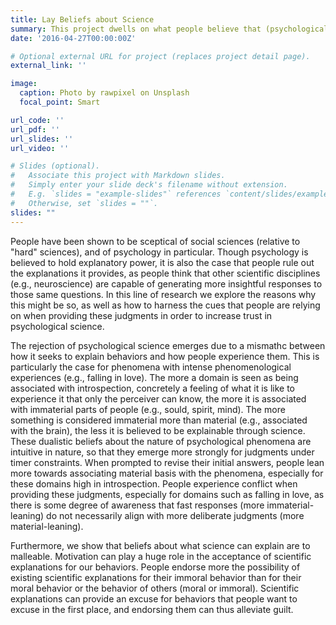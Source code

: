 ```yaml
---
title: Lay Beliefs about Science
summary: This project dwells on what people believe that (psychological) science can explain, and why it is the case that some phenomena are believed to be more explainable than others. Additionaly, it seeks to uncover how motivation can prompt one to be more willing to accept science.
date: '2016-04-27T00:00:00Z'

# Optional external URL for project (replaces project detail page).
external_link: ''

image:
  caption: Photo by rawpixel on Unsplash
  focal_point: Smart

url_code: ''
url_pdf: ''
url_slides: ''
url_video: ''

# Slides (optional).
#   Associate this project with Markdown slides.
#   Simply enter your slide deck's filename without extension.
#   E.g. `slides = "example-slides"` references `content/slides/example-slides.md`.
#   Otherwise, set `slides = ""`.
slides: ""
---
```


People have been shown to be sceptical of social sciences (relative to "hard" sciences), and of psychology in particular. Though psychology is believed to hold explanatory power, it is also the case that people rule out the explanations it provides, as people think that other scientific disciplines (e.g., neuroscience) are capable of generating more insightful responses to those same questions. In this line of research we explore the reasons why this might be so, as well as how to harness the cues that people are relying on when providing these judgments in order to increase trust in psychological science. 

The rejection of psychological science emerges due to a mismathc between how it seeks to explain behaviors and how people experience them. This is particularly the case for phenomena with intense phenomenological experiences (e.g., falling in love). The more a domain is seen as being associated with introspection, concretely a feeling of what it is like to experience it that only the perceiver can know, the more it is associated with immaterial parts of people (e.g., sould, spirit, mind). The more something is considered immaterial more than material (e.g., associated with the brain), the less it is believed to be explainable through science. 
These dualistic beliefs about the nature of psychological phenomena are intuitive in nature, so that they emerge more strongly for judgments under timer constraints. When prompted to revise their initial answers, people lean more towards associating material basis with the phenomena, especially for these domains high in introspection. People experience conflict when providing these judgments, especially for domains such as falling in love, as there is some degree of awareness that fast responses (more immaterial-leaning) do not necessarily align with more deliberate judgments (more material-leaning).

Furthermore, we show that beliefs about what science can explain are to malleable. Motivation can play a huge role in the acceptance of scientific explanations for our behaviors. People endorse more the possibility of existing scientific explanations for their immoral behavior than for their moral behavior or the behavior of others (moral or immoral). Scientific explanations can provide an excuse for behaviors that people want to excuse in the first place, and endorsing them can thus alleviate guilt.